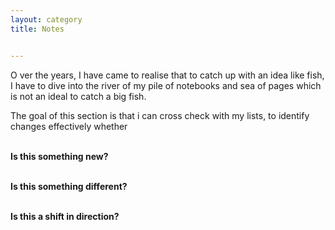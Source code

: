 ```yaml
---
layout: category
title: Notes


---
```

<p class="message">
  <span class="padded-dropcap">O</span> ver the years, I have came to realise that to catch up with an idea like fish, I have to dive into the river of my pile of notebooks and sea of pages which is not an ideal to catch a big fish.
</p>
  
<p class="message">The goal of this section is that i can cross check with my lists, to identify changes effectively whether

<br><strong>Is this something new? 

<br><strong>Is this something different?</strong>

<br><strong>Is this a shift in direction?</strong>

</p>


